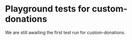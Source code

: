 # Playground tests for custom-donations
We are still awaiting the first test run for custom-donations.
